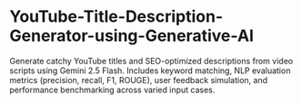 # YouTube-Title-Description-Generator-using-Generative-AI
Generate catchy YouTube titles and SEO-optimized descriptions from video scripts using Gemini 2.5 Flash. Includes keyword matching, NLP evaluation metrics (precision, recall, F1, ROUGE), user feedback simulation, and performance benchmarking across varied input cases.
